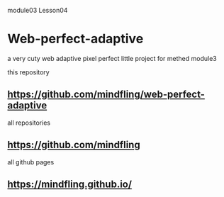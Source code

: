 module03 Lesson04

# Web-perfect-adaptive
a very cuty web adaptive pixel perfect little project for methed module3


this repository
## https://github.com/mindfling/web-perfect-adaptive

all repositories
## https://github.com/mindfling

all github pages
## https://mindfling.github.io/
